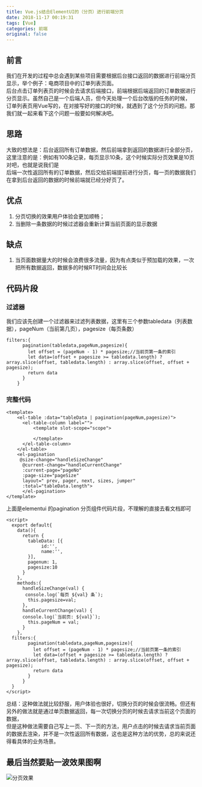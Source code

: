 ```yaml
---
title: Vue.js结合ElementUI的（分页）进行前端分页
date: 2018-11-17 00:19:31
tags: [Vue]
categories: 前端
original: false
---
```

## 前言
  我们在开发的过程中总会遇到某些项目需要根据后台接口返回的数据进行前端分页显示，举个例子：电商项目中的订单列表页面。  
后台点击订单列表页的时候会去请求后端接口，前端根据后端返回的订单数据进行分页显示。虽然自己是一个后端人员，但今天处理一个后台改版的任务的时候，  
订单列表页用Vue写的，在对接写好的接口的时候，就遇到了这个分页的问题。那我们就一起来看下这个问题一般要如何解决吧。

## 思路
  大致的想法是：后台返回所有订单数据，然后前端拿到返回的数据进行全部分页，这里注意的是：例如有100条记录，每页显示10条，这个时候实际分页效果是10页对吧，也就是说我们是  
后端一次性返回所有的订单数据，然后交给前端提前进行分页，每一页的数据我们在拿到后台返回的数据的时候前端就已经分好页了。

## 优点
  1. 分页切换的效果用户体验会更加顺畅；
  2. 当删除一条数据的时候过滤器会重新计算当前页面的显示数据

## 缺点
  1. 当页面数据量大的时候会浪费很多流量，因为有点类似于预加载的效果，一次把所有数据返回，数据多的时候RT时间会比较长
   
## 代码片段
 
### 过滤器
  我们应该先创建一个过滤器来过滤列表数据，这里有三个参数tabledata（列表数据），pageNum（当前第几页），pagesize（每页条数）
  ```
  filters:{
        pagination(tabledata,pageNum,pagesize){
          let offset = (pageNum - 1) * pagesize;//当前页第一条的索引
          let data=(offset + pagesize >= tabledata.length) ? array.slice(offset, tabledata.length) : array.slice(offset, offset + pagesize);
          return data
        }
      }
  ```
### 完整代码

  ```
  <template>
      <el-table :data="tableData | pagination(pageNum,pagesize)">
        <el-table-column label="">
            <template slot-scope="scope">
                
            </template>
        </el-table-column>
      </el-table>
      <el-pagination
       @size-change="handleSizeChange"
        @current-change="handleCurrentChange" 
        :current-page="pageNo" 
        :page-size="pageSize" 
        layout=" prev, pager, next, sizes, jumper" 
        :total="tableData.length">
        </el-pagination>
  </template>
  ```
  <!-- more -->
  上面是elementui 的pagination 分页组件代码片段，不理解的直接去看文档即可 
  
  ```
  <script>
    export default{
      data(){
        return {
          tableData: [{
               id:'',
               name:'',
          }],
          pagenum: 1,
          pagesize:10
        }
      },
      methods:{
        handleSizeChange(val) {
         console.log(`每页 ${val} 条`); 
          this.pagesize=val;
        },
        handleCurrentChange(val) {
        console.log(`当前页: ${val}`);
          this.pageNum = val;
        }
      },
    filters:{
          pagination(tabledata,pageNum,pagesize){
            let offset = (pageNum - 1) * pagesize;//当前页第一条的索引
            let data=(offset + pagesize >= tabledata.length) ? array.slice(offset, tabledata.length) : array.slice(offset, offset + pagesize);
            return data
          }
        }
    }
  </script>
  ```
  
  总结：这种做法就比较舒服，用户体验也很好，切换分页的时候会很流畅。但还有另外的做法就是通过单页数据返回，每一次切换分页的时候去请求当前这个页面的数据，  
但是这种做法需要自己写上一页、下一页的方法，用户点击的时候去请求当前页面的数据去渲染，并不是一次性返回所有数据，这也是这种方法的优势，总的来说还得看具体的业务场景。
## 最后当然要贴一波效果图啊

![分页效果](/blogimages/11-17.png)